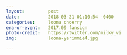 ```yaml
---
layout:         post
date:           2018-03-21 01:10:54 -0400
categories:     loona choerry
era-or-event:   2017.09 fansign
photo-credit:   https://twitter.com/milky_vi
img:            loona-yerimmie4.jpg

---
```

